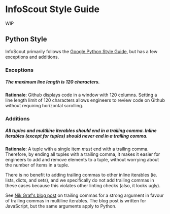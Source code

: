# InfoScout Style Guide

WIP

## Python Style

InfoScout primarily follows the [Google Python Style Guide](http://google.github.io/styleguide/pyguide.html), but has a few exceptions and additions.

### Exceptions

##### The maximum line length is 120 characters.

**Rationale**: Github displays code in a window with 120 columns. Setting a line length limit of 120 characters allows engineers to review code on Github without requiring horizontal scrolling.

### Additions

##### All tuples and multiline iterables should end in a trailing comma. Inline iterables (except for tuples) should never end in a trailing comma.

**Rationale**: A tuple with a single item *must* end with a trailing comma. Therefore, by ending all tuples with a trailing comma, it makes it easier for engineers to add and remove elements to a tuple, without worrying about the number of items in a tuple.

There is no benefit to adding trailing commas to other inline iterables (ie. lists, dicts, and sets), and we specifically do not add trailing commas in these cases because this violates other linting checks (also, it looks ugly).

See [Nik Graf's blog post](https://medium.com/@nikgraf/why-you-should-enforce-dangling-commas-for-multiline-statements-d034c98e36f8) on trailing commas for a strong argument in favour of trailing commas in multiline iterables. The blog post is written for JavaScript, but the same arguments apply to Python.
